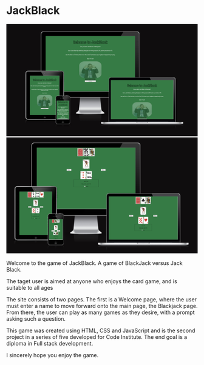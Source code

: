 # JackBlack
![Am I Responsive](/assets/images/readme/index-responsive.png)
![Am I Responsive](/assets/images/readme/jackblack-responsive.png)

Welcome to the game of JackBlack. A game of BlackJack versus Jack Black.

The taget user is aimed at anyone who enjoys the card game, and is suitable to all ages

The site consists of two pages. The first is a Welcome page, where the user must enter a name to move forward onto the main page, the Blackjack page.
From there, the user can play as many games as they desire, with a prompt asking such a question.

This game was created using HTML, CSS and JavaScript and is the second project in a series of five developed for Code Institute. The end goal is a diploma in Full stack development.

I sincerely hope you enjoy the game.
